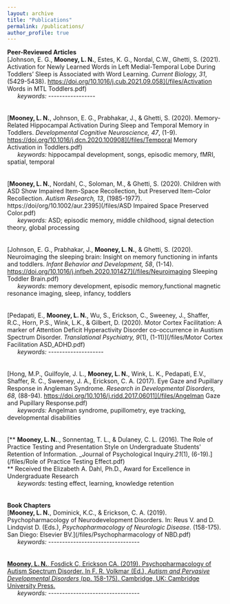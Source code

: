 ```yaml
---
layout: archive
title: "Publications"
permalink: /publications/
author_profile: true
---
```

__Peer-Reviewed Articles__
<br/>
[Johnson, E. G., __Mooney, L. N.__, Estes, K. G., Nordal, C.W., Ghetti, S. (2021). Activation for Newly Learned Words in Left Medial-Temporal Lobe During Toddlers’ Sleep is Associated with Word Learning. _Current Biology, 31_, (5429-5438). https://doi.org/10.1016/j.cub.2021.09.058](/files/Activation Words in MTL Toddlers.pdf)
<br/>&nbsp;&nbsp;&nbsp;&nbsp;&nbsp;&nbsp;_keywords:_ -----------------
<br/>
<br/>
<br/>
[__Mooney, L. N.__, Johnson, E. G., Prabhakar, J., & Ghetti, S. (2020). Memory-Related Hippocampal Activation During Sleep and Temporal Memory in Toddlers. _Developmental Cognitive Neuroscience, 47_, (1-9). https://doi.org/10.1016/j.dcn.2020.100908](/files/Temporal Memory Activation in Toddlers.pdf)
<br/>&nbsp;&nbsp;&nbsp;&nbsp;&nbsp;&nbsp;_keywords:_ hippocampal development, songs, episodic memory, fMRI, spatial, temporal
<br/>
<br/>
<br/>
[__Mooney, L. N.__, Nordahl, C., Soloman, M., & Ghetti, S. (2020). Children with ASD Show Impaired Item-Space Recollection, but Preserved Item-Color Recollection. _Autism Research, 13_, (1985-1977). https://doi/org/10.1002/aur.2395](/files/ASD Impaired Space Preserved Color.pdf)
<br/>&nbsp;&nbsp;&nbsp;&nbsp;&nbsp;&nbsp;_keywords:_ ASD; episodic memory, middle childhood, signal detection theory, global processing
<br/>
<br/>
<br/>
[Johnson, E. G., Prabhakar, J., __Mooney, L. N.__, & Ghetti, S. (2020). Neuroimaging the sleeping brain: Insight on memory functioning in infants and toddlers. _Infant Behavior and Development, 58_, (1-14). https://doi.org/10.1016/j.infbeh.2020.101427](/files/Neuroimaging Sleeping Toddler Brain.pdf)
<br/>&nbsp;&nbsp;&nbsp;&nbsp;&nbsp;&nbsp;_keywords:_ memory development, episodic memory,functional magnetic resonance imaging, sleep, infancy, toddlers
<br/>
<br/>
<br/>
[Pedapati, E., __Mooney, L. N.__, Wu, S., Erickson, C., Sweeney, J., Shaffer, R.C., Horn, P.S., Wink, L.K., & Gilbert, D. (2020). Motor Cortex Facilitation: A marker of Attention Deficit Hyperactivity Disorder co-occurrence in Austism Spectrum Disorder. _Translational Psychiatry, 9_(1), (1-11)](/files/Motor Cortex Facilitation ASD_ADHD.pdf)
<br/>&nbsp;&nbsp;&nbsp;&nbsp;&nbsp;&nbsp;_keywords:_ --------------------
<br/>
<br/>
<br/>
[Hong, M.P., Guilfoyle, J. L., __Mooney, L. N.__, Wink, L. K., Pedapati, E.V., Shaffer, R. C., Sweeney, J. A., Erickson, C. A. (2017). Eye Gaze and Pupillary Response in Angleman Syndrome. _Research in Developmental Disorders, 68_, (88-94). https://doi.org/10.1016/j.ridd.2017.06011](/files/Angelman Gaze and Pupillary Response.pdf)
<br/>&nbsp;&nbsp;&nbsp;&nbsp;&nbsp;&nbsp;_keywords:_ Angelman syndrome, pupillometry, eye tracking, developmental disabilities
<br/>
<br/>
<br/>
[** __Mooney, L. N.__., Sonnentag, T. L., & Dulaney, C. L. (2016). The Role of Practice Testing and Presentation Style on Undergraduate Students' Retention of Information. _Journal of Psychological Inquiry._21_(1), (6-19).](/files/Role of Practice Testing Effect.pdf)
<br/>** Received the Elizabeth A. Dahl, Ph.D., Award for Excellence in Undergraduate Research
<br/>&nbsp;&nbsp;&nbsp;&nbsp;&nbsp;&nbsp;_keywords:_ testing effect, learning, knowledge retention
<br/>
<br/>
<br/>
__Book Chapters__
<br/>
[__Mooney, L. N.__, Dominick, K.C., & Erickson, C. A. (2019). Psychopharmacology of Neurodevelopment Disorders. In: Reus V. and D. Lindqvist D. (Eds.), _Psychopharmacology of Neurologic Disease_. (158-175). San Diego: Elsevier BV.](/files/Psychopharmacology of NBD.pdf)
<br/>&nbsp;&nbsp;&nbsp;&nbsp;&nbsp;&nbsp;_keywords:_ ---------------------------------
<br/>
<br/>
<br/>
[__Mooney, L. N.__, Fosdick C, Erickson CA. (2019). Psychopharmacology of Autism Spectrum Disorder. In F. R. Volkmar (Ed.), _Autism and Pervasive Developmental Disorders_ (pp. 158-175). Cambridge, UK: Cambridge University Press. ](/files/PsychoPharmASDbookchapter.pdf)
<br/>&nbsp;&nbsp;&nbsp;&nbsp;&nbsp;&nbsp;_keywords:_ ---------------------------------
